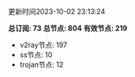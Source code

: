 更新时间2023-10-02 23:13:24

**总订阅: 73**
**总节点: 804**
**有效节点: 219**
- v2ray节点: 197
- ss节点: 10
- trojan节点: 12
